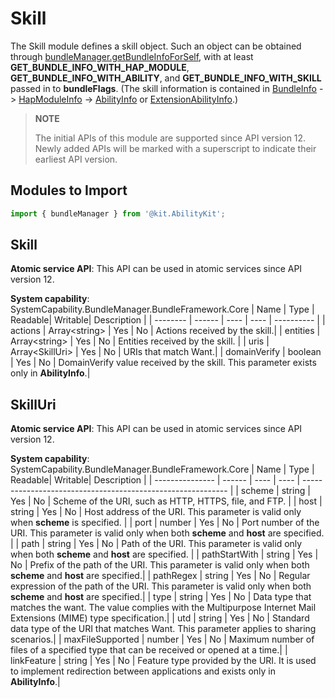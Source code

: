 # Skill

The Skill module defines a skill object. Such an object can be obtained through [bundleManager.getBundleInfoForSelf](js-apis-bundleManager.md#bundlemanagergetbundleinfoforself), with at least **GET_BUNDLE_INFO_WITH_HAP_MODULE**, **GET_BUNDLE_INFO_WITH_ABILITY**, and **GET_BUNDLE_INFO_WITH_SKILL** passed in to **bundleFlags**. (The skill information is contained in [BundleInfo](./js-apis-bundleManager-bundleInfo.md) -> [HapModuleInfo](./js-apis-bundleManager-hapModuleInfo.md) -> [AbilityInfo](./js-apis-bundleManager-abilityInfo.md) or [ExtensionAbilityInfo](./js-apis-bundleManager-extensionAbilityInfo.md).)

> **NOTE**
>
> The initial APIs of this module are supported since API version 12. Newly added APIs will be marked with a superscript to indicate their earliest API version.

## Modules to Import

```ts
import { bundleManager } from '@kit.AbilityKit';
```

## Skill

**Atomic service API**: This API can be used in atomic services since API version 12.

**System capability**: SystemCapability.BundleManager.BundleFramework.Core
| Name    | Type  | Readable| Writable| Description      |
| -------- | ------ | ---- | ---- | ---------- |
| actions     | Array\<string> | Yes  | No  | Actions received by the skill.|
| entities    | Array\<string> | Yes  | No  | Entities received by the skill.  |
| uris | Array\<SkillUri> | Yes  | No  | URIs that match Want.|
| domainVerify     | boolean | Yes  | No  | DomainVerify value received by the skill. This parameter exists only in **AbilityInfo**.|

## SkillUri

**Atomic service API**: This API can be used in atomic services since API version 12.

**System capability**: SystemCapability.BundleManager.BundleFramework.Core
| Name           | Type  | Readable| Writable| Description                                                       |
| --------------- | ------ | ---- | ---- | ----------------------------------------------------------- |
| scheme          | string | Yes  | No  | Scheme of the URI, such as HTTP, HTTPS, file, and FTP.         |
| host            | string | Yes  | No  | Host address of the URI. This parameter is valid only when **scheme** is specified.           |
| port            | number | Yes  | No  | Port number of the URI. This parameter is valid only when both **scheme** and **host** are specified.  |
| path            | string | Yes  | No  | Path of the URI. This parameter is valid only when both **scheme** and **host** are specified.  |
| pathStartWith   | string | Yes  | No  | Prefix of the path of the URI. This parameter is valid only when both **scheme** and **host** are specified.|
| pathRegex       | string | Yes  | No  | Regular expression of the path of the URI. This parameter is valid only when both **scheme** and **host** are specified.|
| type            | string | Yes  | No  | Data type that matches the want. The value complies with the Multipurpose Internet Mail Extensions (MIME) type specification.|
| utd             | string | Yes  | No  | Standard data type of the URI that matches Want. This parameter applies to sharing scenarios.|
| maxFileSupported | number   | Yes  | No  | Maximum number of files of a specified type that can be received or opened at a time.|
| linkFeature     | string | Yes  | No  | Feature type provided by the URI. It is used to implement redirection between applications and exists only in **AbilityInfo**.|
